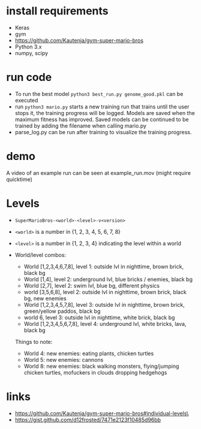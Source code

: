 
# install requirements
- Keras
- gym
- https://github.com/Kautenja/gym-super-mario-bros
- Python 3.x
- numpy, scipy


# run code
- To run the best model `python3 best_run.py genome_good.pkl` can be executed
- run `python3 mario.py` starts a new training run that trains until the user stops it, the training progress will be logged. Models are saved when the maximum fitness has improved. Saved models can be continued to be trained by adding the filename when calling mario.py
- parse_log.py can be run after training to visualize the training progress.

# demo

A video of an example run can be seen at example_run.mov (might require quicktime)

# Levels
- `SuperMarioBros-<world>-<level>-v<version>`
- `<world>` is a number in {1, 2, 3, 4, 5, 6, 7, 8}
- `<level>` is a number in {1, 2, 3, 4} indicating the level within a world
- World/level combos:
    - World [1,2,3,4,6,7,8], level 1: outside lvl in nighttime, brown brick, black bg
    - World [1,4], level 2: underground lvl, blue bricks / enemies, black bg
    - World [2,7], level 2: swim lvl, blue bg, different physics
    - world [3,5,6,8], level 2: outside lvl in nighttime, brown brick, black bg, new enemies
    - World [1,2,3,4,5,7,8], level 3: outside lvl in nighttime, brown brick, green/yellow paddos, black bg
    - world 6, level 3: outside lvl in nighttime, white brick, black bg
    - World [1,2,3,4,5,6,7,8], level 4: underground lvl, white bricks, lava, black bg

    Things to note:
    - World 4: new enemies: eating plants, chicken turtles
    - World 5: new enemies: cannons
    - World 8: new enemies: black walking monsters, flying/jumping chicken turtles, mofuckers in clouds dropping hedgehogs




# links
- https://github.com/Kautenja/gym-super-mario-bros#individual-levels\
- https://gist.github.com/d12frosted/7471e2123f10485d96bb
